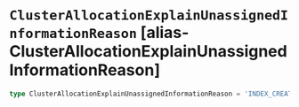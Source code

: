 # `ClusterAllocationExplainUnassignedInformationReason` [alias-ClusterAllocationExplainUnassignedInformationReason]
```typescript
type ClusterAllocationExplainUnassignedInformationReason = 'INDEX_CREATED' | 'CLUSTER_RECOVERED' | 'INDEX_REOPENED' | 'DANGLING_INDEX_IMPORTED' | 'NEW_INDEX_RESTORED' | 'EXISTING_INDEX_RESTORED' | 'REPLICA_ADDED' | 'ALLOCATION_FAILED' | 'NODE_LEFT' | 'REROUTE_CANCELLED' | 'REINITIALIZED' | 'REALLOCATED_REPLICA' | 'PRIMARY_FAILED' | 'FORCED_EMPTY_PRIMARY' | 'MANUAL_ALLOCATION';
```

